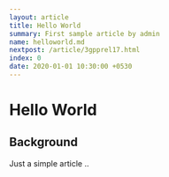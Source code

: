 ```yaml
---
layout: article
title: Hello World 
summary: First sample article by admin
name: helloworld.md
nextpost: /article/3gpprel17.html
index: 0
date: 2020-01-01 10:30:00 +0530
---
```


# Hello World 


## Background
Just a simple article .. 
